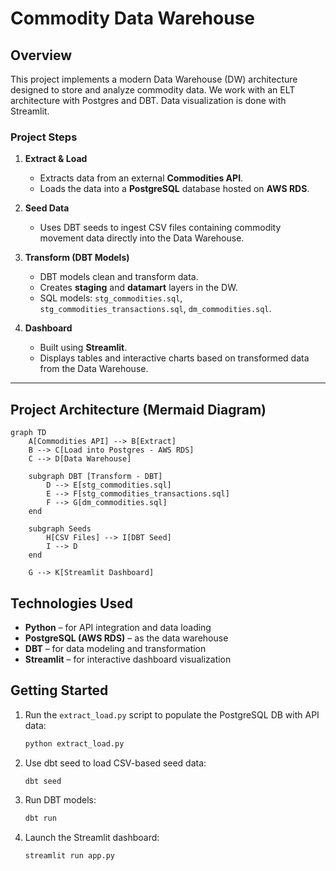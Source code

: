 # Commodity Data Warehouse

## Overview

This project implements a modern Data Warehouse (DW) architecture designed to store and analyze commodity data. We work with an ELT architecture with Postgres and DBT. Data visualization is done with Streamlit.

### Project Steps

1. **Extract & Load**

   - Extracts data from an external **Commodities API**.
   - Loads the data into a **PostgreSQL** database hosted on **AWS RDS**.

2. **Seed Data**

   - Uses DBT seeds to ingest CSV files containing commodity movement data directly into the Data Warehouse.

3. **Transform (DBT Models)**

   - DBT models clean and transform data.
   - Creates **staging** and **datamart** layers in the DW.
   - SQL models: `stg_commodities.sql`, `stg_commodities_transactions.sql`, `dm_commodities.sql`.

4. **Dashboard**
   - Built using **Streamlit**.
   - Displays tables and interactive charts based on transformed data from the Data Warehouse.

---

## Project Architecture (Mermaid Diagram)

```mermaid
graph TD
    A[Commodities API] --> B[Extract]
    B --> C[Load into Postgres - AWS RDS]
    C --> D[Data Warehouse]

    subgraph DBT [Transform - DBT]
        D --> E[stg_commodities.sql]
        E --> F[stg_commodities_transactions.sql]
        F --> G[dm_commodities.sql]
    end

    subgraph Seeds
        H[CSV Files] --> I[DBT Seed]
        I --> D
    end

    G --> K[Streamlit Dashboard]
```

## Technologies Used

- **Python** – for API integration and data loading
- **PostgreSQL (AWS RDS)** – as the data warehouse
- **DBT** – for data modeling and transformation
- **Streamlit** – for interactive dashboard visualization

## Getting Started

1. Run the `extract_load.py` script to populate the PostgreSQL DB with API data:

   ```bash
   python extract_load.py
   ```

2. Use dbt seed to load CSV-based seed data:

   ```bash
   dbt seed
   ```

3. Run DBT models:

   ```bash
   dbt run
   ```

4. Launch the Streamlit dashboard:
   ```bash
   streamlit run app.py
   ```
